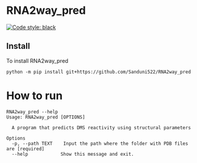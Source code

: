 # RNA2way_pred

[![Code style: black](https://img.shields.io/badge/code%20style-black-000000.svg)](https://github.com/psf/black)

## Install

To install RNA2way_pred 

```shell
python -m pip install git+https://github.com/Sanduni522/RNA2way_pred
```


# How to run 

```shell
RNA2way_pred --help
Usage: RNA2way_pred [OPTIONS]

  A program that predicts DMS reactivity using structural parameters

Options
  -p, --path TEXT    Input the path where the folder with PDB files are [required]
  --help            Show this message and exit.
```
